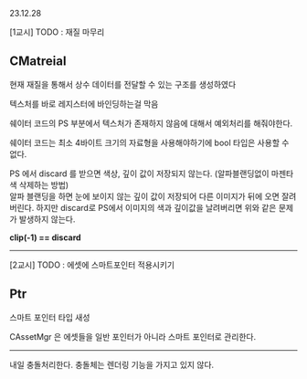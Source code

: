 23.12.28<br>

[1교시]
TODO : 재질 마무리<br>

## CMatreial

현재 재질을 통해서 상수 데이터를 전달할 수 있는 구조를 생성하였다<br>

텍스처를 바로 레지스터에 바인딩하는걸 막음<br>

쉐이터 코드의 PS 부분에서 텍스처가 존재하지 않음에 대해서 예외처리를 해줘야한다.<br>

쉐이터 코드는 최소 4바이트 크기의 자료형을 사용해야하기에 bool 타입은 사용할 수 없다.<br>

PS 에서 discard 를 받으면 색상, 깊이 값이 저장되지 않는다. (알파블랜딩없이 마젠타색 삭제하는 방법)<br>
알파 블랜딩을 하면 눈에 보이지 않는 깊이 값이 저장되어 다른 이미지가 뒤에 오면 잘려버린다. 하지만 discard로 PS에서 이미지의 색과 깊이값을 날려버리면 위와 같은 문제가 발생하지 않는다.<br>

**clip(-1) == discard**<br>

---
[2교시]
TODO : 에셋에 스마트포인터 적용시키기<br>

## Ptr
스마트 포인터 타입 새성<br>

CAssetMgr 은 에셋들을 일반 포인터가 아니라 스마트 포인터로 관리한다.<br>

---
내일 충돌처리한다.
충돌체는 렌더링 기능을 가지고 있지 않다.
